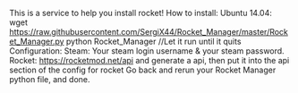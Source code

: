 This is a service to help you install rocket!
How to install:
 Ubuntu 14.04:
  wget https://raw.githubusercontent.com/SergiX44/Rocket_Manager/master/Rocket_Manager.py
  python Rocket_Manager //Let it run until it quits
  Configuration:
  Steam: Your steam login username & your steam password.
  Rocket: https://rocketmod.net/api and generate a api, then put it into the api section of the config for rocket
  Go back and rerun your Rocket Manager python file,
  and done.
  
